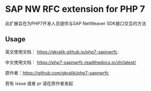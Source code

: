 
# SAP NW RFC extension for PHP 7


此扩展旨在为PHP7开发人员提供与SAP NetWeaver SDK接口交互的方法


## Usage

英文使用文档： https://gkralik.github.io/php7-sapnwrfc.

中文使用文档： https://php7-sapnwrfc.readthedocs.io/zh/latest/

原作者：https://github.com/gkralik/php7-sapnwrfc

若有 issue 或者 pr 请在原作者发起 


